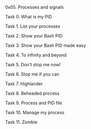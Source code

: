 0x05. Processes and signals


Task 0. What is my PID


Task 1. List your processes


Task 2. Show your Bash PID


Task 3. Show your Bash PID made easy


Task 4. To infinity and beyond


Task 5. Don't stop me now!


Task 6. Stop me if you can


Task 7. Highlander


Task 8. Beheaded process


Task 9. Process and PID file


Task 10. Manage my process


Task 11. Zombie
